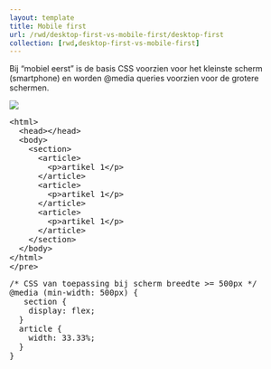 ```yaml
---
layout: template
title: Mobile first
url: /rwd/desktop-first-vs-mobile-first/desktop-first
collection: [rwd,desktop-first-vs-mobile-first]
---
```

Bij “mobiel eerst” is de basis CSS voorzien voor het kleinste scherm (smartphone) en worden @media queries voorzien voor de grotere schermen.

<img src="/webdesign/rwd/images/rwd-mobile-first-2.jpg" />	
 
<pre data-enlighter-theme="beyond" data-enlighter-language="html">
&lt;html&gt;
  &lt;head&gt;&lt;/head&gt;
  &lt;body&gt;
    &lt;section&gt;
      &lt;article&gt;
        &lt;p&gt;artikel 1&lt;/p&gt;
      &lt;/article&gt;
      &lt;article&gt;
        &lt;p&gt;artikel 1&lt;/p&gt;
      &lt;/article&gt;
      &lt;article&gt;
        &lt;p&gt;artikel 1&lt;/p&gt;
      &lt;/article&gt;            
    &lt;/section&gt;
  &lt;/body&gt;
&lt;/html&gt;
&lt;/pre&gt;
</pre>

<pre data-enlighter-theme="beyond" data-enlighter-language="css">
/* CSS van toepassing bij scherm breedte >= 500px */
@media (min-width: 500px) {
   section {
    display: flex;
  }   
  article {
    width: 33.33%;
  }
}
</pre>